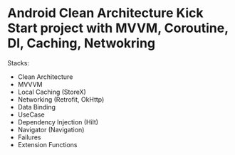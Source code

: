 # Android Clean Architecture Kick Start project with MVVM, Coroutine, DI, Caching, Netwokring


Stacks:
* Clean Architecture
* MVVVM
* Local Caching (StoreX)
* Networking (Retrofit, OkHttp)
* Data Binding
* UseCase
* Dependency Injection (Hilt)
* Navigator (Navigation)
* Failures
* Extension Functions